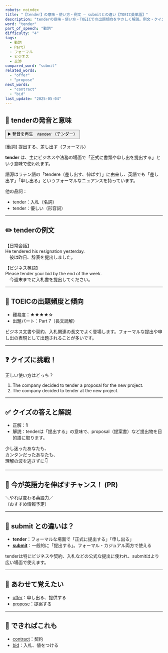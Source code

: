```yaml
---
robots: noindex
title: "【tender】の意味・使い方・例文 ― submitとの違い【TOEIC英単語】"
description: "tenderの意味・使い方・TOEICでの出題傾向をやさしく解説。例文・クイズ付きでsubmitとの違いもわかりやすく学べます。"
word: "tender"
part_of_speech: "動詞"
difficulty: "4"
tags:
  - 動詞
  - Part7
  - フォーマル
  - ビジネス
  - 交渉
compared_word: "submit"
related_words:
  - "offer"
  - "propose"
next_words:
  - "contract"
  - "bid"
last_update: "2025-05-04"
---
```


## 🔰 tenderの発音と意味

<button class="play-audio" onclick="playTTS('tender')">
  <span class="play-audio-main">
    ▶️ 発音を再生　/téndər/
  </span>
  <span class="play-audio-sub">
    （テンダー）
  </span>
</button>

[動詞] 提出する、差し出す（フォーマル）

**tender** は、主にビジネスや法務の場面で「正式に書類や申し出を提出する」という意味で使われます。

語源はラテン語の「tendere（差し出す、伸ばす）」に由来し、英語でも「差し出す」「申し出る」というフォーマルなニュアンスを持っています。

他の品詞：  
- tender：入札（名詞）
- tender：優しい（形容詞）

---

## ✏️ tenderの例文

【日常会話】  
He tendered his resignation yesterday.  
　彼は昨日、辞表を提出しました。

【ビジネス英語】  
Please tender your bid by the end of the week.  
　今週末までに入札書を提出してください。

---

## 🎯 TOEICの出題頻度と傾向

- 難易度：★★★★☆
- 出題パート：Part 7（長文読解）

ビジネス文書や契約、入札関連の長文でよく登場します。フォーマルな提出や申し出の表現として出題されることが多いです。

---

## ❓ クイズに挑戦！

正しい使い方はどっち？

1. The company decided to tender a proposal for the new project.  
2. The company decided to tender at the new project.

---

## ✅ クイズの答えと解説

- 正解：**1**
- 解説：tenderは「提出する」の意味で、proposal（提案書）など提出物を目的語に取ります。

少し迷ったあなたも、  
カンタンだったあなたも、  
理解の波を逃さずに👇️

---

## 🚀 今が英語力を伸ばすチャンス！ (PR)

<div class="info-center">
＼やれば変わる英語力／<br>  
（おすすめ情報予定）
</div>

---

## 🤔  submit との違いは？

- **tender**：フォーマルな場面で「正式に提出する」「申し出る」
- **[submit](/submit)**：一般的に「提出する」。フォーマル・カジュアル両方で使える

tenderは特にビジネスや契約、入札などの公式な提出に使われ、submitはより広い場面で使えます。

---

## 🧩 あわせて覚えたい

- [offer](/offer)：申し出る、提供する
- [propose](/propose)：提案する

---

## 📖 できればこれも

- [contract](/contract)：契約
- [bid](/bid)：入札、値をつける

<!-- cvid: aid14_bid28 -->
